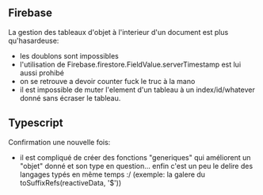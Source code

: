 ## Firebase

La gestion des tableaux d'objet à l'interieur d'un document est plus qu'hasardeuse:
- les doublons sont impossibles
- l'utilisation de Firebase.firestore.FieldValue.serverTimestamp est lui aussi prohibé 
- on se retrouve a devoir counter fuck le truc à la mano
- il est impossible de muter l'element d'un tableau à un index/id/whatever donné sans écraser le tableau.

## Typescript

Confirmation une nouvelle fois:
- il est compliqué de créer des fonctions "generiques" qui améliorent un "objet" donné et son type en question... enfin c'est un peu le delire des langages typés en même temps :/
(exemple: la galere du toSuffixRefs(reactiveData, '$'))